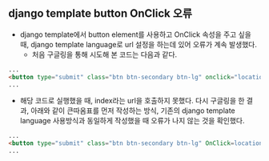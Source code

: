 ## django template button OnClick 오류
- django template에서 button element를 사용하고 OnClick 속성을 주고 싶을 때, django template language로 url 설정을 하는데 있어 오류가 계속 발생했다.
  - 처음 구글링을 통해 시도해 본 코드는 다음과 같다.

```html
...
<button type="submit" class="btn btn-secondary btn-lg" onclick="location.href='{% url 'index' %}'">여행지 구경하기</button>
...
```

- 해당 코드로 실행했을 때, index라는 url을 호출하지 못했다. 다시 구글링을 한 결과, 아래와 같이 큰따옴표를 먼저 작성하는 방식, 기존의 django template language 사용방식과 동일하게 작성했을 때 오류가 나지 않는 것을 확인했다.

```html
...
<button type="submit" class="btn btn-secondary btn-lg" OnClick=location.href="{% url 'posts:index' %}">여행지 구경하기</button>
...
```





